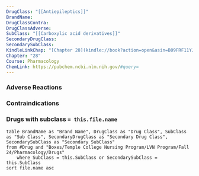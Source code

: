 ```yaml
---
DrugClass: "[[Antiepileptics]]"
BrandName: 
DrugClassContra: 
DrugClassAdverse: 
SubClass: "[[Carboxylic acid derivatives]]"
SecondaryDrugClass: 
SecondarySubClass: 
KindleLinkChap: "[Chapter 28](kindle://book?action=open&asin=B09FRF11YJ&location=14677)"
Chapter: "28"
Course: Pharmacology
ChemLink: https://pubchem.ncbi.nlm.nih.gov/#query=
---
```

### Adverse Reactions 

### Contraindications

### Drugs with subclass `= this.file.name`
```dataview
table BrandName as "Brand Name", DrugClass as "Drug Class", SubClass as "Sub Class", SecondaryDrugClass as "Secondary Drug Class", SecondarySubClass as "Secondary SubClass"
from #Drug and "Boxes/Temple College Nursing Program/LVN Program/Fall 24/Pharmacology/Drugs" 
	where SubClass = this.SubClass or SecondarySubClass = this.SubClass
sort file.name asc
```
